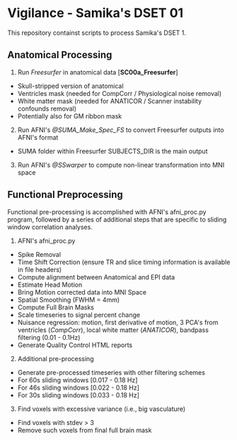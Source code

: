 # Vigilance - Samika's DSET 01

This repository containst scripts to process Samika's DSET 1. 

## Anatomical Processing

1. Run _Freesurfer_ in anatomical data [**SC00a_Freesurfer**]
  * Skull-stripped version of anatomical
  * Ventricles mask (needed for CompCorr / Physiological noise removal)
  * White matter mask (needed for ANATICOR / Scanner instability confounds removal)
  * Potentially also for GM ribbon mask 

2. Run AFNI's _@SUMA_Make_Spec_FS_ to convert Freesurfer outputs into AFNI's format
  * SUMA folder within Freesurfer SUBJECTS_DIR is the main output

3. Run AFNI's _@SSwarper_ to compute non-linear transformation into MNI space

## Functional Preprocessing

Functional pre-processing is accomplished with AFNI's afni_proc.py program, followed by a series of additional steps that are specific to sliding window correlation analyses. 

1. AFNI's afni_proc.py
  * Spike Removal
  * Time Shift Correction (ensure TR and slice timing information is available in file headers)
  * Compute alignment between Anatomical and EPI data
  * Estimate Head Motion
  * Bring Motion corrected data into MNI Space
  * Spatial Smoothing (FWHM = 4mm)
  * Compute Full Brain Masks
  * Scale timeseries to signal percent change
  * Nuisance regression: motion, first derivative of motion, 3 PCA's from ventricles (_CompCorr_), local white matter (_ANATICOR_), bandpass filtering (0.01 - 0.1Hz)
  * Generate Quality Control HTML reports
  
2. Additional pre-processing
  * Generate pre-processed timeseries with other filtering schemes
  * For 60s sliding windows [0.017 - 0.18 Hz]
  * For 46s sliding windows [0.022 - 0.18 Hz]
  * For 30s sliding windows [0.033 - 0.18 Hz]
  
3. Find voxels with excessive variance (i.e., big vasculature)
  * Find voxels with stdev > 3
  * Remove such voxels from final full brain mask
  


